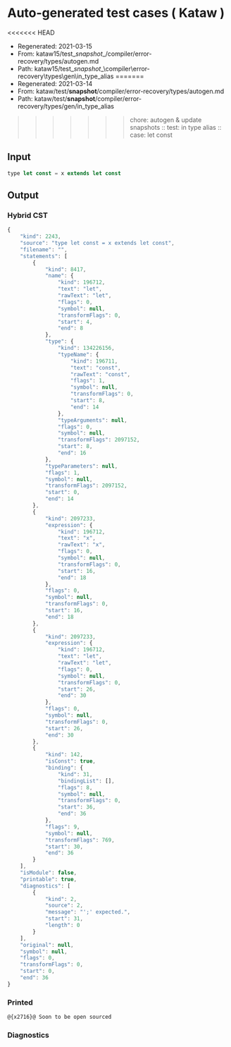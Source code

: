 # Auto-generated test cases ( Kataw )
<<<<<<< HEAD
- Regenerated: 2021-03-15
- From: kataw15/test\__snapshot__/compiler/error-recovery/types/autogen.md
- Path: kataw15/test\__snapshot__\compiler\error-recovery\types\gen\in_type_alias
=======
- Regenerated: 2021-03-14
- From: kataw/test/__snapshot__/compiler/error-recovery/types/autogen.md
- Path: kataw/test/__snapshot__/compiler/error-recovery/types/gen/in_type_alias
>>>>>>> chore: autogen & update snapshots
> :: test: in type alias
> :: case: let const
## Input

`````js
type let const = x extends let const
`````

## Output

### Hybrid CST

```javascript
{
    "kind": 2243,
    "source": "type let const = x extends let const",
    "filename": "",
    "statements": [
        {
            "kind": 8417,
            "name": {
                "kind": 196712,
                "text": "let",
                "rawText": "let",
                "flags": 0,
                "symbol": null,
                "transformFlags": 0,
                "start": 4,
                "end": 8
            },
            "type": {
                "kind": 134226156,
                "typeName": {
                    "kind": 196711,
                    "text": "const",
                    "rawText": "const",
                    "flags": 1,
                    "symbol": null,
                    "transformFlags": 0,
                    "start": 8,
                    "end": 14
                },
                "typeArguments": null,
                "flags": 0,
                "symbol": null,
                "transformFlags": 2097152,
                "start": 8,
                "end": 16
            },
            "typeParameters": null,
            "flags": 1,
            "symbol": null,
            "transformFlags": 2097152,
            "start": 0,
            "end": 14
        },
        {
            "kind": 2097233,
            "expression": {
                "kind": 196712,
                "text": "x",
                "rawText": "x",
                "flags": 0,
                "symbol": null,
                "transformFlags": 0,
                "start": 16,
                "end": 18
            },
            "flags": 0,
            "symbol": null,
            "transformFlags": 0,
            "start": 16,
            "end": 18
        },
        {
            "kind": 2097233,
            "expression": {
                "kind": 196712,
                "text": "let",
                "rawText": "let",
                "flags": 0,
                "symbol": null,
                "transformFlags": 0,
                "start": 26,
                "end": 30
            },
            "flags": 0,
            "symbol": null,
            "transformFlags": 0,
            "start": 26,
            "end": 30
        },
        {
            "kind": 142,
            "isConst": true,
            "binding": {
                "kind": 31,
                "bindingList": [],
                "flags": 8,
                "symbol": null,
                "transformFlags": 0,
                "start": 36,
                "end": 36
            },
            "flags": 9,
            "symbol": null,
            "transformFlags": 769,
            "start": 30,
            "end": 36
        }
    ],
    "isModule": false,
    "printable": true,
    "diagnostics": [
        {
            "kind": 2,
            "source": 2,
            "message": "';' expected.",
            "start": 31,
            "length": 0
        }
    ],
    "original": null,
    "symbol": null,
    "flags": 0,
    "transformFlags": 0,
    "start": 0,
    "end": 36
}
```

### Printed

```javascript
@{x2716}@ Soon to be open sourced
```

### Diagnostics

```javascript

```

